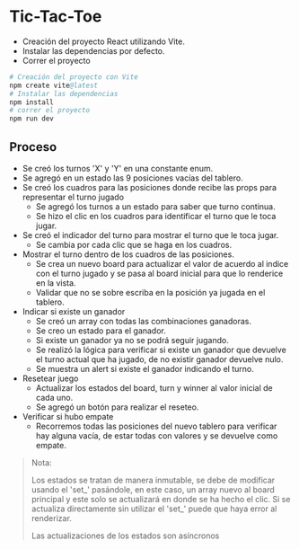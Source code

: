 # Tic-Tac-Toe

- Creación del proyecto React utilizando Vite.
- Instalar las dependencias por defecto.
- Correr el proyecto

```s
# Creación del proyecto con Vite
npm create vite@latest
# Instalar las dependencias
npm install
# correr el proyecto
npm run dev
```

## Proceso

- Se creó los turnos 'X' y 'Y' en una constante enum.
- Se agregó en un estado las 9 posiciones vacías del tablero.
- Se creó los cuadros para las posiciones donde recibe las props para representar el turno jugado
  - Se agregó los turnos a un estado para saber que turno continua.
  - Se hizo el clic en los cuadros para identificar el turno que le toca jugar.
- Se creó el indicador del turno para mostrar el turno que le toca jugar.
  - Se cambia por cada clic que se haga en los cuadros.
- Mostrar el turno dentro de los cuadros de las posiciones.
  - Se crea un nuevo board para actualizar el valor de acuerdo al indice con el turno jugado y se pasa al board inicial para que lo renderice en la vista.
  - Validar que no se sobre escriba en la posición ya jugada en el tablero.
- Indicar si existe un ganador
  - Se creó un array con todas las combinaciones ganadoras.
  - Se creo un estado para el ganador.
  - Si existe un ganador ya no se podrá seguir jugando.
  - Se realizó la lógica para verificar si existe un ganador que devuelve el turno actual que ha jugado, de no existir ganador devuelve nulo.
  - Se muestra un alert si existe el ganador indicando el turno.
- Resetear juego
  - Actualizar los estados del board, turn y winner al valor inicial de cada uno.
  - Se agregó un botón para realizar el reseteo.
- Verificar si hubo empate
  - Recorremos todas las posiciones del nuevo tablero para verificar hay alguna vacía, de estar todas con valores y se devuelve como empate.

> Nota:
>
> Los estados se tratan de manera inmutable, se debe de modificar usando el 'set_' pasándole, en este caso, un array nuevo al board principal y este solo se actualizará en donde se ha hecho el clic. Si se actualiza directamente sin utilizar el 'set_' puede que haya error al renderizar.
>
> Las actualizaciones de los estados son asíncronos
